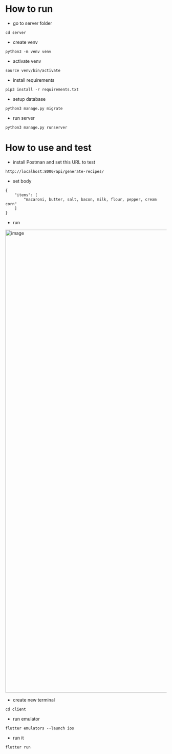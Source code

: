 # How to run 

* go to server folder

```
cd server
```

* create venv

```
python3 -m venv venv
```

* activate venv
```
source venv/bin/activate
```

* install requirements

```
pip3 install -r requirements.txt
```

* setup database

```
python3 manage.py migrate
```

* run server

```
python3 manage.py runserver
```

# How to use and test

* install Postman and set this URL to test

```
http://localhost:8000/api/generate-recipes/
```

* set body 

```
{
    "items": [
        "macaroni, butter, salt, bacon, milk, flour, pepper, cream corn"
    ]
}

```

* run

<img width="1440" alt="image" src="https://github.com/SultokTheF/Ratatui/assets/70005427/31b9a069-bfed-4885-bc07-38ceb2fb15b4">



* create new terminal

```
cd client
```

* run emulator

```
flutter emulators --launch ios
```

* run it

```
flutter run
```











